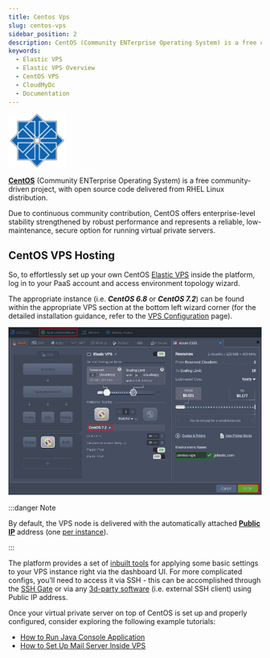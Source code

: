 ```yaml
---
title: Centos Vps
slug: centos-vps
sidebar_position: 2
description: CentOS (Community ENTerprise Operating System) is a free community-driven project, with open source code delivered from RHEL Linux distribution.
keywords:
  - Elastic VPS
  - Elastic VPS Overview
  - CentOS VPS
  - CloudMyDc
  - Documentation
---
```


<!-- ## Elastic CentOS VPS -->

<div style={{
    display: 'grid',
    gridTemplateColumns: '0.15fr 1fr'
}}>
<div>

![Locale Dropdown](./img/CentOSVPS/01--centos-vps-logo.png)

</div>

<div>

**[CentOS](https://www.centos.org/)** (Community ENTerprise Operating System) is a free community-driven project, with open source code delivered from RHEL Linux distribution.

Due to continuous community contribution, CentOS offers enterprise-level stability strengthened by robust performance and represents a reliable, low-maintenance, secure option for running virtual private servers.

</div>

</div>

## CentOS VPS Hosting

So, to effortlessly set up your own CentOS [Elastic VPS](/elastic-vps/elastic-vps-overview/general-information) inside the platform, log in to your PaaS account and access environment topology wizard.

The appropriate instance (i.e. **_CentOS 6.8_** or **_CentOS 7.2_**) can be found within the appropriate VPS section at the bottom left wizard corner (for the detailed installation guidance, refer to the [VPS Configuration](/elastic-vps/elastic-vps-management/vps-configuration) page).

<div style={{
    display:'flex',
    justifyContent: 'center',
    margin: '0 0 1rem 0'
}}>

![Locale Dropdown](./img/CentOSVPS/02-create-centos-vps-.png)

</div>

:::danger Note

By default, the VPS node is delivered with the automatically attached [**Public IP**](/application-setting/external-access-to-applications/public-ip) address (one [per instance](/application-setting/scaling-and-clustering/horizontal-scaling)).

:::

The platform provides a set of [inbuilt tools](/elastic-vps/elastic-vps-management/vps-configuration#elastic-vps-inbuilt-tools) for applying some basic settings to your VPS instance right via the dashboard UI. For more complicated configs, you’ll need to access it via SSH - this can be accomplished through the [SSH Gate](/elastic-vps/elastic-vps-management/linux-vps-access-via-ssh-gate) or via any [3d-party software](/elastic-vps/elastic-vps-management/linux-vps-access-via-public-ip) (i.e. external SSH client) using Public IP address.

Once your virtual private server on top of CentOS is set up and properly configured, consider exploring the following example tutorials:

- [How to Run Java Console Application](/elastic-vps/linux-vps-use-cases/run-java-console-application)
- [How to Set Up Mail Server Inside VPS](/elastic-vps/linux-vps-use-cases/setting-mail-server-inside-vps)

